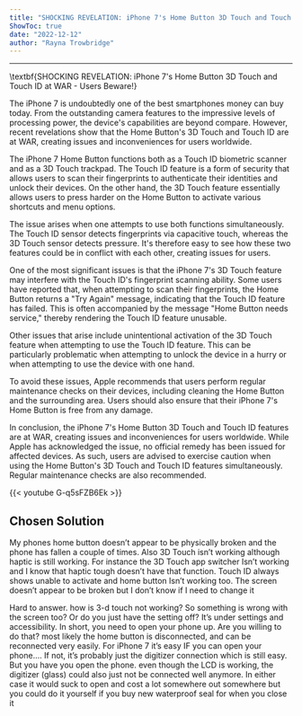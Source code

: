 ```yaml
---
title: "SHOCKING REVELATION: iPhone 7's Home Button 3D Touch and Touch ID at WAR - Users Beware!"
ShowToc: true 
date: "2022-12-12"
author: "Rayna Trowbridge"
---
```

*****
\textbf{SHOCKING REVELATION: iPhone 7's Home Button 3D Touch and Touch ID at WAR - Users Beware!}

The iPhone 7 is undoubtedly one of the best smartphones money can buy today. From the outstanding camera features to the impressive levels of processing power, the device's capabilities are beyond compare. However, recent revelations show that the Home Button's 3D Touch and Touch ID are at WAR, creating issues and inconveniences for users worldwide.

The iPhone 7 Home Button functions both as a Touch ID biometric scanner and as a 3D Touch trackpad. The Touch ID feature is a form of security that allows users to scan their fingerprints to authenticate their identities and unlock their devices. On the other hand, the 3D Touch feature essentially allows users to press harder on the Home Button to activate various shortcuts and menu options.

The issue arises when one attempts to use both functions simultaneously. The Touch ID sensor detects fingerprints via capacitive touch, whereas the 3D Touch sensor detects pressure. It's therefore easy to see how these two features could be in conflict with each other, creating issues for users.

One of the most significant issues is that the iPhone 7's 3D Touch feature may interfere with the Touch ID's fingerprint scanning ability. Some users have reported that, when attempting to scan their fingerprints, the Home Button returns a "Try Again" message, indicating that the Touch ID feature has failed. This is often accompanied by the message "Home Button needs service," thereby rendering the Touch ID feature unusable.

Other issues that arise include unintentional activation of the 3D Touch feature when attempting to use the Touch ID feature. This can be particularly problematic when attempting to unlock the device in a hurry or when attempting to use the device with one hand.

To avoid these issues, Apple recommends that users perform regular maintenance checks on their devices, including cleaning the Home Button and the surrounding area. Users should also ensure that their iPhone 7's Home Button is free from any damage.

In conclusion, the iPhone 7's Home Button 3D Touch and Touch ID features are at WAR, creating issues and inconveniences for users worldwide. While Apple has acknowledged the issue, no official remedy has been issued for affected devices. As such, users are advised to exercise caution when using the Home Button's 3D Touch and Touch ID features simultaneously. Regular maintenance checks are also recommended.

{{< youtube G-q5sFZB6Ek >}} 



## Chosen Solution
 My phones home button doesn’t appear to be physically broken and the phone has fallen a couple of times. Also 3D Touch isn’t working although haptic is still working. For instance the 3D Touch app switcher Isn’t working and I know that haptic tough doesn’t have that function. Touch ID always shows unable to activate and home button Isn’t working too. The screen doesn’t appear to be broken
but I don’t know if I need to change it

 Hard to answer. how is 3-d touch not working? So something is wrong with the screen too? Or do you just have the setting off? It’s under settings and accessibility. 
In short, you need to open your phone up. Are you willing to do that? 
most likely the home button is disconnected, and can be reconnected very easily. For iPhone 7 it’s easy IF you can open your phone…. If not, it’s probably just the digitizer connection which is still easy. But you have you open the phone. even though the LCD is working, the digitizer (glass) could also just not be connected well anymore. In either case it would suck to open and cost a lot somewhere out somewhere but you could do it yourself if you buy new waterproof seal for when you close it




